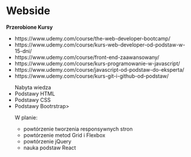 # Webside
<b>Przerobione Kursy</b>
<ul>
<li>https://www.udemy.com/course/the-web-developer-bootcamp/</li>
<li>https://www.udemy.com/course/kurs-web-developer-od-podstaw-w-15-dni/</li>
<li>https://www.udemy.com/course/front-end-zaawansowany/</li>
<li>https://www.udemy.com/course/kurs-programowanie-w-javascript/</li>
<li>https://www.udemy.com/course/javascript-od-podstaw-do-eksperta/</li>
<li>https://www.udemy.com/course/kurs-git-i-github-od-podstaw/</li>
<p>
 </ul>
 <ul> Nabyta wiedza
  <li> Podstawy HTML</li>
  <li> Podstawy CSS </li>
<li>Podstawy Bootrstrap> </li>
 </p>
W planie:
<ul>
<li>powtórzenie tworzenia responsywnych stron</li>
<li>powtórzenie metod Grid i Flexbox</li>
<li>powtórzenie jQuery</li>
<li>nauka podstaw React</li>
 </ul>
<p>
